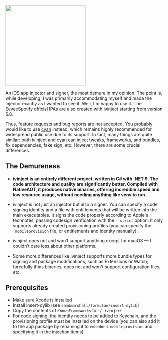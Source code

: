 <img src="Images/Banner.png" width="256"/>

An iOS app injector and signer, the most demure in my opinion. The point is, while developing, I was primarily accommodating myself and made the injector exactly as I wanted to see it. Well, I'm happy to use it. The EeveeSpotify official IPAs are also created with ivinject starting from version 5.8.

Thus, feature requests and bug reports are not accepted. You probably would like to use [cyan](https://github.com/asdfzxcvbn/pyzule-rw) instead, which remains highly recommended for widespread public use due to its support. In fact, many things are quite similar: both ivinject and cyan can inject tweaks, frameworks, and bundles, fix dependencies, fake sign, etc. However, there are some crucial differences.

## The Demureness
- **ivinject is an entirely different project, written in C# with .NET 9. The code architecture and quality are significantly better. Compiled with NativeAOT, it produces native binaries, offering incredible speed and low resource usage, without needing anything like venv to run.**

- ivinject is not just an injector but also a signer. You can specify a code signing identity and a file with entitlements that will be written into the main executables. It signs the code properly according to Apple's technotes, passing codesign verification with the `--strict` option. It only supports already created provisioning profiles (you can specify the `.mobileprovision` file, or entitlements and identity manually).

- ivinject does not and won’t support anything except for macOS — I couldn’t care less about other platforms.

- Some more differences like ivinject supports more bundle types for signing and package modifications, such as Extensions or Watch; forcefully thins binaries; does not and won't support configuration files, etc.

## Prerequisites
* Make sure Xcode is installed
* Install insert-dylib (see `samdmarshall/formulae/insert-dylib`)
* Copy the contents of `KnownFrameworks` to `~/.ivinject`
* For code signing, the identity needs to be added to Keychain, and the provisioning profile must be installed on the device (you can also add it to the app package by renaming it to `embedded.mobileprovision` and specifying it in the injection items)